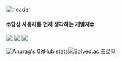 

<!--
**jaeilssss/jaeilssss** is a ✨ _special_ ✨ repository because its `README.md` (this file) appears on your GitHub profile.

Here are some ideas to get you started:

- 🔭 I’m currently working on ...
- 🌱 I’m currently learning ...
- 👯 I’m looking to collaborate on ...
- 🤔 I’m looking for help with ...
- 💬 Ask me about ...
- 📫 How to reach me: ...
- 😄 Pronouns: ...
- ⚡ Fun fact: ...
-->
![header](https://capsule-render.vercel.app/api?type=waving&color=3DDC84&height=150&section=header&text=🔥🧑🏻‍💻🔥&fontSize=50)

#### 🤓항상 사용자를 먼저 생각하는 개발자🤓<br>

<img src="https://img.shields.io/badge/  Android-EAEAEA?style=flat-square&logo=Android&logoColor=#3DDC84"/> <img src="https://img.shields.io/badge/  Kotlin-5D5D5D?style=flat-square&logo=Kotlin&logoColor=#7F52FF"/>  <img src="https://img.shields.io/badge/Firebase-FFCA28?style=flat-square&logo=firebase&logoColor=white"/> 

[![Anurag's GitHub stats](https://github-readme-stats.vercel.app/api?username=jaeilssss)](https://github.com/jaeilssss/github-readme-stats)[![Solved.ac
프로필](http://mazassumnida.wtf/api/v2/generate_badge?boj=name4510)](https://solved.ac/name4510)


